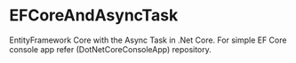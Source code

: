 # EFCoreAndAsyncTask
EntityFramework Core with the Async Task in .Net Core. For simple EF Core console app refer (DotNetCoreConsoleApp) repository.
